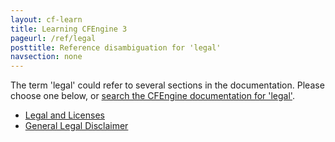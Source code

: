 ```yaml
---
layout: cf-learn
title: Learning CFEngine 3
pageurl: /ref/legal
posttitle: Reference disambiguation for 'legal'
navsection: none
---
```


The term 'legal' could refer to several sections in the documentation. Please choose one below, or
[search the CFEngine documentation for 'legal'](http://cfengine.com/docs/latest/search.html?q=legal).

- [Legal and Licenses](http://cfengine.com/docs/latest/legal.html#legal-and-licenses)
- [General Legal Disclaimer](http://cfengine.com/docs/latest/legal.html#general-legal-disclaimer)
